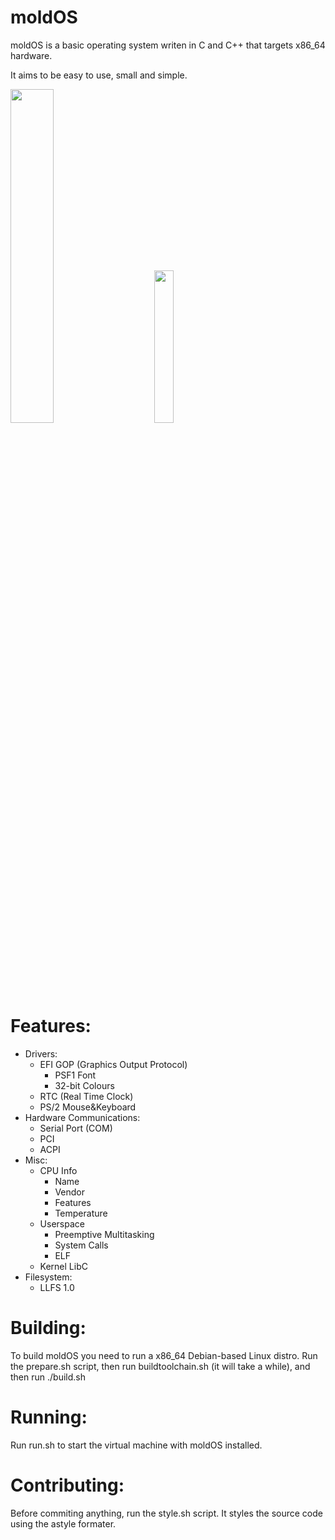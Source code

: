 # moldOS

moldOS is a basic operating system writen in C and C++ that targets x86_64 hardware.

It aims to be easy to use, small and simple.

<p float="left">
<img width="37%" src="https://forthebadge.com/images/badges/works-on-my-machine.svg">
&nbsp;&nbsp;&nbsp;&nbsp;&nbsp;&nbsp;&nbsp;&nbsp;&nbsp;
<img width="25%" src="https://forthebadge.com/images/badges/0-percent-optimized.svg">
</p>

# Features:
 - Drivers:
    - EFI GOP (Graphics Output Protocol)
         - PSF1 Font
         - 32-bit Colours
    - RTC (Real Time Clock) 
    - PS/2 Mouse&Keyboard
 - Hardware Communications:
    - Serial Port (COM)
    - PCI
    - ACPI
 - Misc:
    - CPU Info
         - Name
         - Vendor
         - Features
         - Temperature
    - Userspace
         - Preemptive Multitasking
         - System Calls
         - ELF
    - Kernel LibC
 - Filesystem:
     - LLFS 1.0

# Building:
To build moldOS you need to run a x86_64 Debian-based Linux distro. Run the prepare.sh script, then run buildtoolchain.sh (it will take a while), and then run ./build.sh

# Running:
Run run.sh to start the virtual machine with moldOS installed.

# Contributing:
Before commiting anything, run the style.sh script. It styles the source code using the astyle formater.